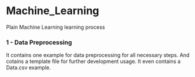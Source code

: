 # Machine_Learning
Plain Machine Learning learning process

###  1 - Data Preprocessing
It contains one example for data preprocessing for all necessary steps. And cotains a template file for further development usage. It even contains a Data.csv example.
